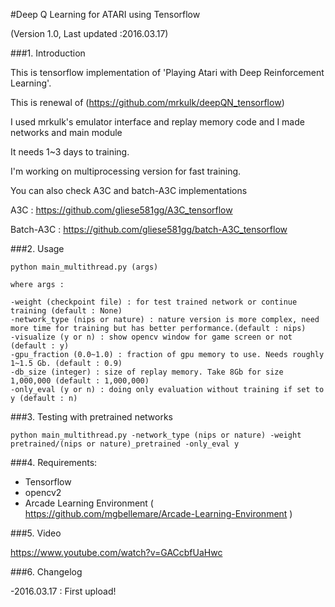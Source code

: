 #Deep Q Learning for ATARI using Tensorflow

(Version 1.0, Last updated :2016.03.17)

###1. Introduction

This is tensorflow implementation of 'Playing Atari with Deep Reinforcement Learning'.

This is renewal of (https://github.com/mrkulk/deepQN_tensorflow)

I used mrkulk's emulator interface and replay memory code and I made networks and main module

It needs 1~3 days to training.

I'm working on multiprocessing version for fast training.

You can also check A3C and batch-A3C implementations

A3C : https://github.com/gliese581gg/A3C_tensorflow

Batch-A3C : https://github.com/gliese581gg/batch-A3C_tensorflow

###2. Usage

    python main_multithread.py (args)

    where args :

    -weight (checkpoint file) : for test trained network or continue training (default : None)
    -network_type (nips or nature) : nature version is more complex, need more time for training but has better performance.(default : nips)
    -visualize (y or n) : show opencv window for game screen or not (default : y)
    -gpu_fraction (0.0~1.0) : fraction of gpu memory to use. Needs roughly 1~1.5 Gb. (default : 0.9)
    -db_size (integer) : size of replay memory. Take 8Gb for size 1,000,000 (default : 1,000,000)
    -only_eval (y or n) : doing only evaluation without training if set to y (default : n)

###3. Testing with pretrained networks

    python main_multithread.py -network_type (nips or nature) -weight pretrained/(nips or nature)_pretrained -only_eval y

###4. Requirements:

- Tensorflow
- opencv2
- Arcade Learning Environment ( https://github.com/mgbellemare/Arcade-Learning-Environment )

###5. Video

https://www.youtube.com/watch?v=GACcbfUaHwc

###6. Changelog

-2016.03.17 : First upload!
